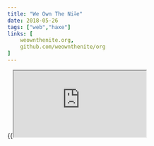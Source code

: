 ```yaml
---
title: "We Own The Ni⸸e"
date: 2018-05-26
tags: ["web","haxe"]
links: [
	weownthenite.org,
	github.com/weownthenite/org
]
---
```

{{<iframe src="https://weownthenite.org/">}}
